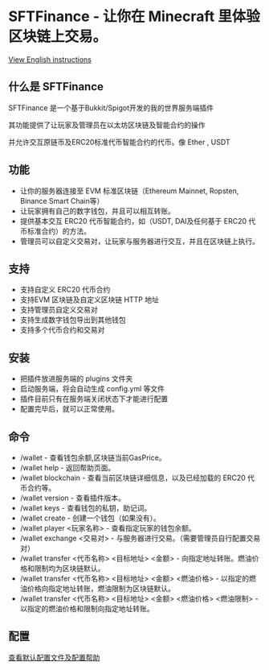 # SFTFinance - 让你在 Minecraft 里体验区块链上交易。

[View English instructions](/README.md)

## 什么是 SFTFinance

SFTFinance 是一个基于Bukkit/Spigot开发的我的世界服务端插件

其功能提供了让玩家及管理员在以太坊区块链及智能合约的操作

并允许交互原链币及ERC20标准代币智能合约的代币。像 Ether , USDT

## 功能

- 让你的服务器连接至 EVM 标准区块链（Ethereum Mainnet, Ropsten, Binance Smart Chain等）
- 让玩家拥有自己的数字钱包，并且可以相互转账。
- 提供基本交互 ERC20 代币智能合约，如（USDT, DAI及任何基于 ERC20 代币标准合约）的方法。
- 管理员可以自定义交易对，让玩家与服务器进行交互，并且在区块链上执行。

## 支持

- 支持自定义 ERC20 代币合约
- 支持EVM 区块链及自定义区块链 HTTP 地址
- 支持管理员自定义交易对
- 支持生成数字钱包导出到其他钱包
- 支持多个代币合约和交易对

## 安装

- 把插件放进服务端的 plugins 文件夹
- 启动服务端，将会自动生成 config.yml 等文件
- 插件目前只有在服务端关闭状态下才能进行配置
- 配置完毕后，就可以正常使用。

## 命令

- /wallet - 查看钱包余额,区块链当前GasPrice。
- /wallet help - 返回帮助页面。
- /wallet blockchain - 查看当前区块链详细信息，以及已经加载的 ERC20 代币合约等。
- /wallet version - 查看插件版本。
- /wallet keys - 查看钱包的私钥，助记词。
- /wallet create - 创建一个钱包（如果没有）。
- /wallet player <玩家名称> - 查看指定玩家的钱包余额。
- /wallet exchange <交易对> - 与服务器进行交易。（需要管理员自行配置交易对）
- /wallet transfer <代币名称> <目标地址> <金额> - 向指定地址转账。燃油价格和限制均为区块链默认。
- /wallet transfer <代币名称> <目标地址> <金额> <燃油价格> - 以指定的燃油价格向指定地址转账，燃油限制为区块链默认。
- /wallet transfer <代币名称> <目标地址> <金额> <燃油价格> <燃油限制> - 以指定的燃油价格和限制向指定地址转账。

## 配置

[查看默认配置文件及配置帮助](/src/main/resources/config.yml)
